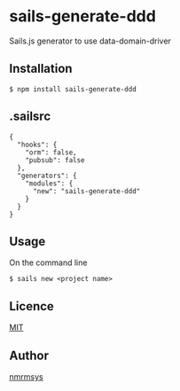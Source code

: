 sails-generate-ddd
====
Sails.js generator to use data-domain-driver

## Installation
```
$ npm install sails-generate-ddd
```

## .sailsrc
```
{
  "hooks": {
    "orm": false,
    "pubsub": false
  },
  "generators": {
    "modules": {
      "new": "sails-generate-ddd"
    }
  }
}
```

## Usage
On the command line
```
$ sails new <project name>
```

## Licence

[MIT](http://opensource.org/licenses/mit-license.php)

## Author

[nmrmsys](https://github.com/nmrmsys)
